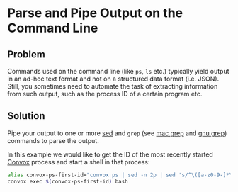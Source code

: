 # Parse and Pipe Output on the Command Line

## Problem

Commands used on the command line (like `ps`, `ls` etc.) typically yield output in an ad-hoc text format and not on a structured data format (i.e. JSON). Still, you sometimes need to automate the task of extracting information from such output, such as the process ID of a certain program etc.

## Solution

Pipe your output to one or more [sed](https://www.gnu.org/software/sed/manual/sed.html) and `grep` (see [mac grep](https://ss64.com/osx/grep.html) and [gnu grep](https://www.gnu.org/software/grep/manual/grep.html)) commands to parse the output.

In this example we would like to get the ID of the most recently started [Convox](https://convox.com) process and start a shell in that process:

```sh
alias convox-ps-first-id="convox ps | sed -n 2p | sed 's/^\([a-z0-9-]*\).*/\1/'"
convox exec $(convox-ps-first-id) bash
```
